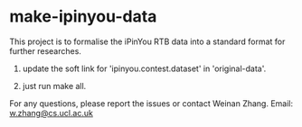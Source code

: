 make-ipinyou-data
=================

This project is to formalise the iPinYou RTB data into a standard format for further researches.

1. update the soft link for 'ipinyou.contest.dataset' in 'original-data'. 

2. just run make all.

For any questions, please report the issues or contact Weinan Zhang. Email: w.zhang@cs.ucl.ac.uk
